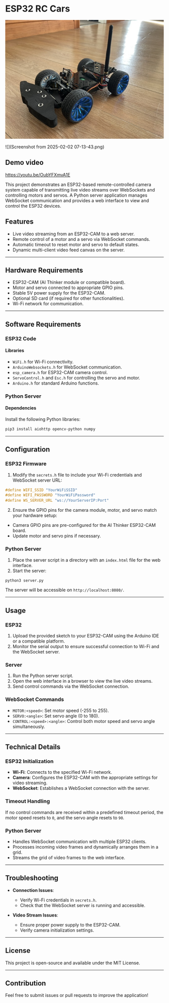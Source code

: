 # ESP32 RC Cars

![](car_photo.jpeg)

![](Screenshot from 2025-02-02 07-13-43.png)

## Demo video

https://youtu.be/OubYFXmvA1E

This project demonstrates an ESP32-based remote-controlled camera system capable of transmitting live video streams over WebSockets and controlling motors and servos. A Python server application manages WebSocket communication and provides a web interface to view and control the ESP32 devices.

## Features

- Live video streaming from an ESP32-CAM to a web server.
- Remote control of a motor and a servo via WebSocket commands.
- Automatic timeout to reset motor and servo to default states.
- Dynamic multi-client video feed canvas on the server.

---

## Hardware Requirements

- ESP32-CAM (AI Thinker module or compatible board).
- Motor and servo connected to appropriate GPIO pins.
- Stable 5V power supply for the ESP32-CAM.
- Optional SD card (if required for other functionalities).
- Wi-Fi network for communication.

---

## Software Requirements

### ESP32 Code

#### Libraries

- `WiFi.h` for Wi-Fi connectivity.
- `ArduinoWebsockets.h` for WebSocket communication.
- `esp_camera.h` for ESP32-CAM camera control.
- `ServoControl.h` and `Esc.h` for controlling the servo and motor.
- `Arduino.h` for standard Arduino functions.

### Python Server

#### Dependencies

Install the following Python libraries:

```bash
pip3 install aiohttp opencv-python numpy
```

---

## Configuration

### ESP32 Firmware

1. Modify the `secrets.h` file to include your Wi-Fi credentials and WebSocket server URL:

```cpp
#define WIFI_SSID "YourWiFiSSID"
#define WIFI_PASSWORD "YourWiFiPassword"
#define WS_SERVER_URL "ws://YourServerIP:Port"
```

2. Ensure the GPIO pins for the camera module, motor, and servo match your hardware setup:

- Camera GPIO pins are pre-configured for the AI Thinker ESP32-CAM board.
- Update motor and servo pins if necessary.

### Python Server

1. Place the server script in a directory with an `index.html` file for the web interface.
2. Start the server:

```bash
python3 server.py
```

The server will be accessible on `http://localhost:8080/`.

---

## Usage

### ESP32

1. Upload the provided sketch to your ESP32-CAM using the Arduino IDE or a compatible platform.
2. Monitor the serial output to ensure successful connection to Wi-Fi and the WebSocket server.

### Server

1. Run the Python server script.
2. Open the web interface in a browser to view the live video streams.
3. Send control commands via the WebSocket connection.

### WebSocket Commands

- `MOTOR:<speed>`: Set motor speed (-255 to 255).
- `SERVO:<angle>`: Set servo angle (0 to 180).
- `CONTROL:<speed>:<angle>`: Control both motor speed and servo angle simultaneously.

---

## Technical Details

### ESP32 Initialization

- **Wi-Fi**: Connects to the specified Wi-Fi network.
- **Camera**: Configures the ESP32-CAM with the appropriate settings for video streaming.
- **WebSocket**: Establishes a WebSocket connection with the server.

### Timeout Handling

If no control commands are received within a predefined timeout period, the motor speed resets to `0`, and the servo angle resets to `90`.

### Python Server

- Handles WebSocket communication with multiple ESP32 clients.
- Processes incoming video frames and dynamically arranges them in a grid.
- Streams the grid of video frames to the web interface.

---

## Troubleshooting

- **Connection Issues**:
  - Verify Wi-Fi credentials in `secrets.h`.
  - Check that the WebSocket server is running and accessible.

- **Video Stream Issues**:
  - Ensure proper power supply to the ESP32-CAM.
  - Verify camera initialization settings.

---

## License

This project is open-source and available under the MIT License.

---

## Contribution

Feel free to submit issues or pull requests to improve the application!
